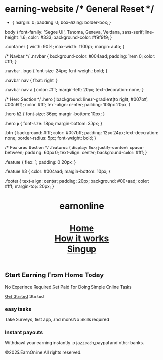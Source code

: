 # earning-website   /* General Reset */
* {
  margin: 0;
  padding: 0;
  box-sizing: border-box;
}

body {
  font-family: 'Segoe UI', Tahoma, Geneva, Verdana, sans-serif;
  line-height: 1.6;
  color: #333;
  background-color: #f9f9f9;
}

.container {
  width: 90%;
  max-width: 1100px;
  margin: auto;
}

/* Navbar */
.navbar {
  background-color: #004aad;
  padding: 1rem 0;
  color: #fff;
}

.navbar .logo {
  font-size: 24px;
  font-weight: bold;
}

.navbar nav {
  float: right;
}

.navbar nav a {
  color: #fff;
  margin-left: 20px;
  text-decoration: none;
}

/* Hero Section */
.hero {
  background: linear-gradient(to right, #007bff, #00c6ff);
  color: #fff;
  text-align: center;
  padding: 100px 20px;
}

.hero h2 {
  font-size: 36px;
  margin-bottom: 10px;
}

.hero p {
  font-size: 18px;
  margin-bottom: 30px;
}

.btn {
  background: #fff;
  color: #007bff;
  padding: 12px 24px;
  text-decoration: none;
  border-radius: 5px;
  font-weight: bold;
}

/* Features Section */
.features {
  display: flex;
  justify-content: space-between;
  padding: 60px 0;
  text-align: center;
  background-color: #fff;
}

.feature {
  flex: 1;
  padding: 0 20px;
}

.feature h3 {
  color: #004aad;
  margin-bottom: 10px;
}

.footer {
  text-align: center;
  padding: 20px;
  background: #004aad;
  color: #fff;
  margin-top: 20px;
}
<!doctype html>
<html lang="en">
<head>
 <meta charset-"utf-8>
 <meta name="viewport"
cotent="widht=device-width"
initial-scale=1.0"/>
 <title>Earnonline-Makemoney
From Home</title>
 <link rel="stylesheet"
href="style.css"
</head>
<body>
 <header class="navbar">
  <div class="container">
   <h1 class="logo">earnonline</h1>
<h1>
  <nav>
   <a href="#">Home<a>
<br>
   <a href="#">How it works</a>
<br>
   <a href="#">Singup</a>
  </nav>
 </div>
</header>

<section class="hero">
 <div class="container">
  <h2> Start Earning From Home
Today</h2>
  <p> No Experince Required.Get
Paid For Doing Simple Online Tasks</p>
   <a href="#" class="btn">Get Started</a>
Started</a>
  </div>
 </Section>

 <Section class="features">
  <div class="container">
   <div class="features>
    <h3>Flexible Hours</h3>
    <p>work anytime thats fits your
shedule-day or night</p>
   </div>
   <div class="features">
    <h3>easy tasks</h3>
    <p> Take Surveys, test app, and
more.No Skills required</p>
  </div>
  <div class="features">
   <h3>Instant payouts </h3>
   <p>Withdrawl your earning
instantly to jazzcash,paypal and other banks.
   </div>
  </div>
 </section>
 <footer class="footer">
 <p>&copy;2025.EarnOnline.All
rights reserved.</p>
  </footer>
</body>
</html>

